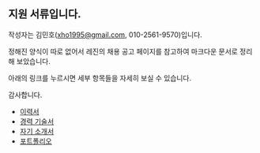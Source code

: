 ## 지원 서류입니다.

작성자는 김민호(xho1995@gmail.com, 010-2561-9570)입니다.

정해진 양식이 따로 없어서 레진의 채용 공고 페이지를 참고하여 마크다운 문서로 정리해 보았습니다.

아래의 링크를 누르시면 세부 항목들을 자세히 보실 수 있습니다.

감사합니다.

* [이력서](2016-07-12-Resume.md)
* [경력 기술서](2016-07-21-Employment-Highlight.md)
* [자기 소개서](2016-07-21-Cover-Letter.md)
* [포트폴리오](2016-07-21-Portfolio.md)
